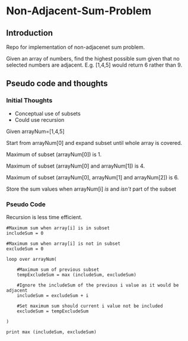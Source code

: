 # Non-Adjacent-Sum-Problem

## Introduction
Repo for implementation of non-adjacenet sum problem.

Given an array of numbers, find the highest possible sum given that no selected numbers are adjacent.
E.g. [1,4,5] would return 6 rather than 9.


## Pseudo code and thoughts
### Initial Thoughts
- Conceptual use of subsets
- Could use recursion


Given arrayNum=[1,4,5]

Start from arrayNum[0] and expand subset until whole array is covered.

Maximum of subset (arrayNum[0]) is 1.

Maximum of subset (arrayNum[0] and arrayNum[1]) is 4.

Maximum of subset (arrayNum[0], arrayNum[1] and arrayNum[2]) is 6.

Store the sum values when arrayNum[i] *is* and *isn't* part of the subset

### Pseudo Code
Recursion is less time efficient.
```
#Maximum sum when array[i] is in subset
includeSum = 0

#Maximum sum when array[i] is not in subset
excludeSum = 0

loop over arrayNum(

    #Maximum sum of previous subset
    tempExcludeSum = max (includeSum, excludeSum)

    #Ignore the includeSum of the previous i value as it would be adjacent 
    includeSum = excludeSum + i

    #Set maximum sum should current i value not be included
    excludeSum = tempExcludeSum

)

print max (includeSum, excludeSum)
```